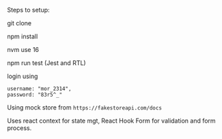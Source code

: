 Steps to setup:

git clone

npm install

nvm use 16

npm run test (Jest and RTL)

login using

```
username: "mor_2314",
password: "83r5^_"
```

Using mock store from `https://fakestoreapi.com/docs`

Uses react context for state mgt, React Hook Form for validation and form process.
